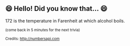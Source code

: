 ## :smile: Hello! Did you know that... :smile:
172 is the temperature in Farenheit at which alcohol boils.

<sup>(come back in 5 minutes for the next trivia)</sup>


<sup>Credits: http://numbersapi.com</sup>
